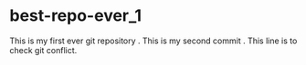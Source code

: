 # best-repo-ever_1

This is my first ever git repository .
This is my second commit .
This line is to check git conflict.

